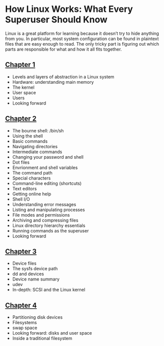 # How Linux Works: What Every Superuser Should Know

Linux is a great platform for learning because it doesn’t try to hide anything from you. In particular, most system configuration can be found in plaintext files that are easy enough to read. The only tricky part is figuring out which parts are responsible for what and how it all fits together.

## [Chapter 1](chapter-01.md)
- Levels and layers of abstraction in a Linux system
- Hardware: understanding main memory
- The kernel
- User space
- Users
- Looking forward

## [Chapter 2](chapter-02.md)
- The bourne shell: /bin/sh
- Using the shell
- Basic commands
- Navigating directories
- Intermediate commands
- Changing your password and shell
- Dot files
- Envrionment and shell variables
- The command path
- Special characters
- Command-line editing (shortcuts)
- Text editors 
- Getting online help
- Shell I/O
- Understanding error messages
- Listing and manipulating processes
- File modes and permissions
- Archiving and compressing files
- Linux directory hierarchy essentials
- Running commands as the superuser
- Looking forward

## [Chapter 3](chapter-03.md)
- Device files
- The sysfs device path
- dd and devices
- Device name summary
- udev
- In-depth: SCSI and the Linux kernel

## [Chapter 4](chapter-04.md)
- Partitioning disk devices
- Filesystems
- swap space
- Looking forward: disks and user space
- Inside a traditional filesystem